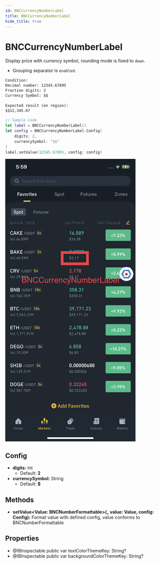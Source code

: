 ```yaml
---
id: BNCCurrencyNumberLabel
title: BNCCurrencyNumberLabel
hide_title: true
---
```


# BNCCurrencyNumberLabel

Display price with currency symbol, rounding mode is fixed to `down`.
- Grouping separator is `enabled`.

```
Condition:
Decimal number: 12345.67895
Fraction digits: 2
Currency Symbol: $$

Expected result (en region):
$$12,345.67
```

```swift
// Sample Code
let label = BNCCurrencyNumberLabel()
let config = BNCCurrencyNumberLabel.Config(
    digits: 2,
    currencySymbol: "$$"
)
label.setValue(12345.67895, config: config)
```

![Example](assets/BNCCurrencyNumberLabel.jpg)

## Config
- **digits:** Int
  - Default: **2**
- **currencySymbol:** String
  - Default: **$**

## Methods
- **setValue<Value: BNCNumberFormattable>(_ value: Value, config: Config):** Format value with defined config, value conforms to BNCNumberFormattable

## Properties

- @IBInspectable public var textColorThemeKey: String?
- @IBInspectable public var backgroundColorThemeKey: String?
